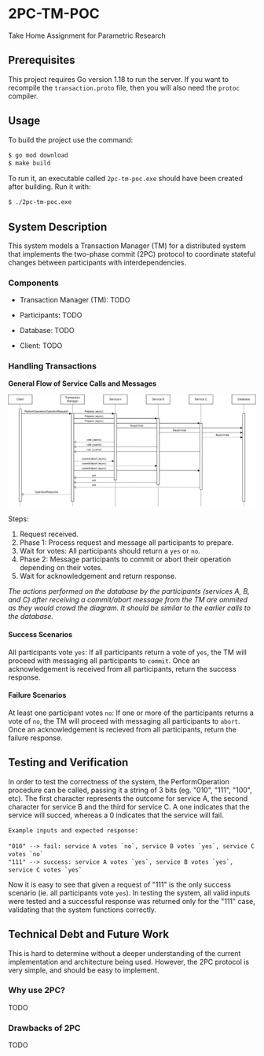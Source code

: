 # 2PC-TM-POC

Take Home Assignment for Parametric Research

## Prerequisites

This project requires Go version 1.18 to run the server. If you want to recompile the `transaction.proto` file, then you will also need the `protoc` compiler.

## Usage

To build the project use the command:

```bash
$ go mod download
$ make build
```

To run it, an executable called `2pc-tm-poc.exe` should have been created after building. Run it with:

```bash
$ ./2pc-tm-poc.exe
```

## System Description

This system models a Transaction Manager (TM) for a distributed system that implements the two-phase commit (2PC) protocol to coordinate stateful changes between participants with interdependencies.

### Components

- Transaction Manager (TM): TODO

- Participants: TODO

- Database: TODO

- Client: TODO

### Handling Transactions

**General Flow of Service Calls and Messages**

![sequence diagram](./TM_sequence_diagram.drawio.png)

Steps:

1. Request received.
2. Phase 1: Process request and message all participants to prepare.
3. Wait for votes: All participants should return a `yes` or `no`.
4. Phase 2: Message participants to commit or abort their operation depending on their votes.
5. Wait for acknowledgement and return response.

_The actions performed on the database by the participants (services A, B, and C) after receiving a commit/abort message from the TM are ommited as they would crowd the diagram. It should be similar to the earlier calls to the database._

#### Success Scenarios

All participants vote `yes`: If all participants return a vote of `yes`, the TM will proceed with messaging all participants to `commit`. Once an acknowledgement is received from all participants, return the success response.

#### Failure Scenarios

At least one participant votes `no`: If one or more of the participants returns a vote of `no`, the TM will proceed with messaging all participants to `abort`. Once an acknowledgement is recieved from all participants, return the failure response.

## Testing and Verification

In order to test the correctness of the system, the PerformOperation procedure can be called, passing it a string of 3 bits (eg. "010", "111", "100", etc). The first character represents the outcome for service A, the second character for service B and the third for service C. A one indicates that the service will succed, whereas a 0 indicates that the service will fail.

    Example inputs and expected response:

    "010" --> fail: service A votes `no`, service B votes `yes`, service C votes `no`
    "111" --> success: service A votes `yes`, service B votes `yes`, service C votes `yes`

Now it is easy to see that given a request of "111" is the only success scenario (ie. all participants vote `yes`). In testing the system, all valid inputs were tested and a successful response was returned only for the "111" case, validating that the system functions correctly.

## Technical Debt and Future Work

This is hard to determine without a deeper understanding of the current implementation and architecture being used. However, the 2PC protocol is very simple, and should be easy to implement.

### Why use 2PC?

TODO

### Drawbacks of 2PC

TODO
